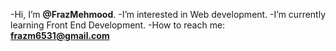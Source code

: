 -Hi, I’m **@FrazMehmood**.
-I’m interested in Web development.
-I’m currently learning Front End Development.
-How to reach me: **frazm6531@gmail.com**
